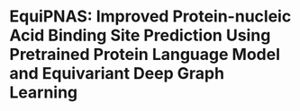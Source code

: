 # EquiPNAS: Improved Protein-nucleic Acid Binding Site Prediction Using Pretrained Protein Language Model and Equivariant Deep Graph Learning
